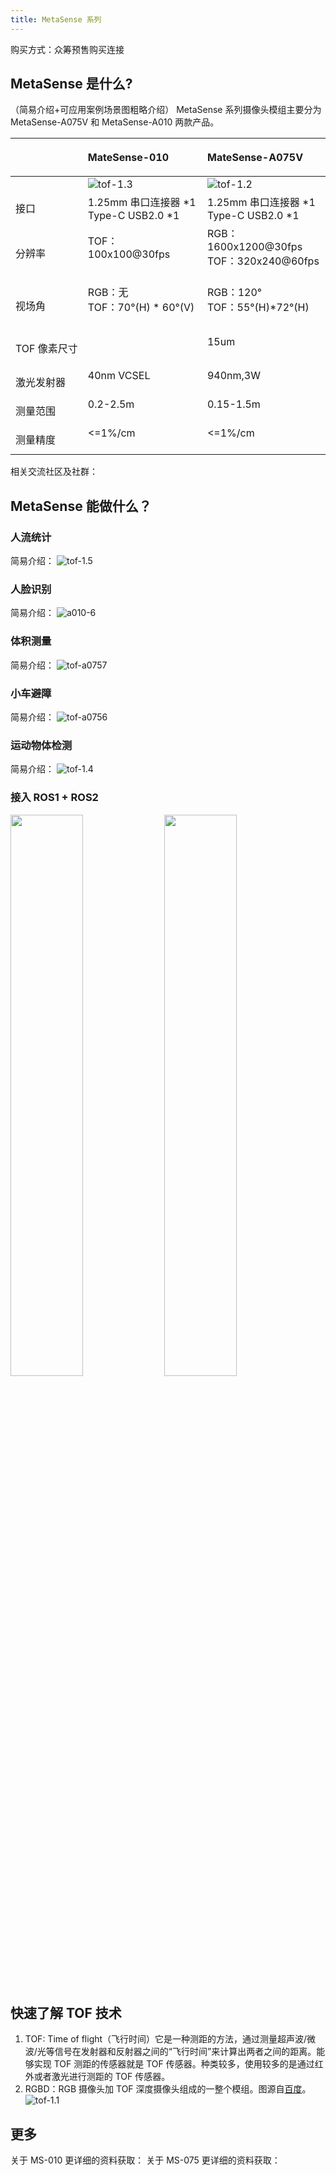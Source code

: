 ```yaml
---
title: MetaSense 系列
---
```


购买方式：众筹预售购买连接
## MetaSense 是什么?


（简易介绍+可应用案例场景图粗略介绍）
MetaSense 系列摄像头模组主要分为 MetaSense-A075V 和 MetaSense-A010 两款产品。


|              |<p style="white-space:nowrap">MateSense-010</p > | <p style="white-space:nowrap">MateSense-A075V</p > | 
| :----------- |:----------------------------------------------- | :------------------------------------------------- | 
|              |![tof-1.3](asstes/../tof-1.3.jpg)                | ![tof-1.2](asstes/../tof-1.2.jpg)                  | 
| 接口         | 1.25mm 串口连接器 \*1<br>Type-C USB2.0 \*1       | 1.25mm 串口连接器 \*1 <br>Type-C USB2.0 \*1         |
| 分辨率       |TOF：100x100@30fps                               | RGB：1600x1200@30fps<br>TOF：320x240@60fps         | 
| 视场角       |RGB：无<br>TOF：70°(H) * 60°(V)                  | RGB：120°<br>TOF：55°(H)*72°(H)                    | 
| <p style="white-space:nowrap">TOF 像素尺寸</p> |                                                 | 15um                                               | 
| 激光发射器   |40nm VCSEL                                       | 940nm,3W                                           | 
| 测量范围     |0.2-2.5m                                         | 0.15-1.5m                                          | 
| 测量精度     |&lt;=1%/cm                                       | &lt;=1%/cm                                         | 

相关交流社区及社群：



## MetaSense 能做什么？

### 人流统计
简易介绍：
![tof-1.5](tof-1.5.jpg)

### 人脸识别
简易介绍：
![a010-6](assets/../metasense-a010/assets/a010-6.jpg)


### 体积测量
简易介绍：
![tof-a0757](assets/../metasense-a075v/assets/tof-7.png)


### 小车避障
简易介绍：
![tof-a0756](assets/../metasense-a075v/assets/tof-6.jpg)


### 运动物体检测
简易介绍：
![tof-1.4](tof-1.4.jpg)

### 接入 ROS1 + ROS2
<html>
  <img src="./assets/../metasense-a075v/assets/tof-11.jpg" width=48%>
  <img src="./asstes/../metasense-a075v/assets/tof-12.jpg" width=48%>
</html>

## 快速了解 TOF 技术

1. TOF: Time of flight（飞行时间）它是一种测距的方法，通过测量超声波/微波/光等信号在发射器和反射器之间的“飞行时间”来计算出两者之间的距离。能够实现 TOF 测距的传感器就是 TOF 传感器。种类较多，使用较多的是通过红外或者激光进行测距的 TOF 传感器。
2. RGBD：RGB 摄像头加 TOF 深度摄像头组成的一整个模组。图源自[百度](https://baike.baidu.com/item/TOF/19952376?fr=aladdin)。
![tof-1.1](tof-1.1.jpg)

## 更多
关于 MS-010 更详细的资料获取：
关于 MS-075 更详细的资料获取：